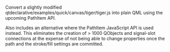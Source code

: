 Convert a slightly modified qtdeclarative/examples/quick/canvas/tiger/tiger.js into plain QML using the upcoming PathItem API.

Also includes an alternative where the PathItem JavaScript API is used instead. This eliminates the creation of > 1000 QObjects and
signal-slot connections at the expense of not being able to change properties once the path and the stroke/fill settings are committed.

